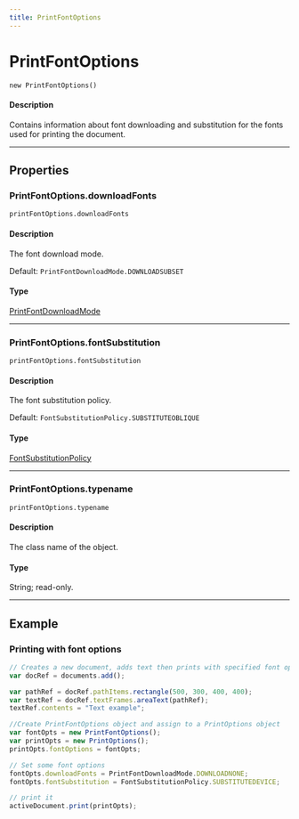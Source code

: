 ```yaml
---
title: PrintFontOptions
---
```

# PrintFontOptions

`new PrintFontOptions()`

#### Description

Contains information about font downloading and substitution for the fonts used for printing the document.

---

## Properties

### PrintFontOptions.downloadFonts

`printFontOptions.downloadFonts`

#### Description

The font download mode.

Default: `PrintFontDownloadMode.DOWNLOADSUBSET`

#### Type

[PrintFontDownloadMode](scripting-constants.md#printfontdownloadmode)

---

### PrintFontOptions.fontSubstitution

`printFontOptions.fontSubstitution`

#### Description

The font substitution policy.

Default: `FontSubstitutionPolicy.SUBSTITUTEOBLIQUE`

#### Type

[FontSubstitutionPolicy](scripting-constants.md#fontsubstitutionpolicy)

---

### PrintFontOptions.typename

`printFontOptions.typename`

#### Description

The class name of the object.

#### Type

String; read-only.

---

## Example

### Printing with font options

```javascript
// Creates a new document, adds text then prints with specified font options.
var docRef = documents.add();

var pathRef = docRef.pathItems.rectangle(500, 300, 400, 400);
var textRef = docRef.textFrames.areaText(pathRef);
textRef.contents = "Text example";

//Create PrintFontOptions object and assign to a PrintOptions object
var fontOpts = new PrintFontOptions();
var printOpts = new PrintOptions();
printOpts.fontOptions = fontOpts;

// Set some font options
fontOpts.downloadFonts = PrintFontDownloadMode.DOWNLOADNONE;
fontOpts.fontSubstitution = FontSubstitutionPolicy.SUBSTITUTEDEVICE;

// print it
activeDocument.print(printOpts);
```
